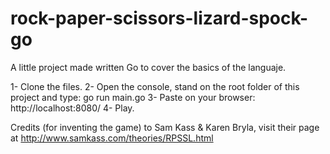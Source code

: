 # rock-paper-scissors-lizard-spock-go

A little project made written Go to cover the basics of the languaje.

1- Clone the files.
2- Open the console, stand on the root folder of this project and type: go run main.go
3- Paste on your browser: http://localhost:8080/
4- Play.


Credits (for inventing the game) to Sam Kass & Karen Bryla, visit their page at http://www.samkass.com/theories/RPSSL.html
